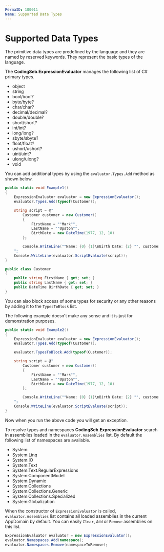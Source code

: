 ```yaml
---
PermaID: 100011
Name: Supported Data Types
---
```


# Supported Data Types

The primitive data types are predefined by the language and they are named by reserved keywords. They represent the basic types of the language.

The **CodingSeb.ExpressionEvaluator** manages the following list of C# primary types.

 - object
 - string
 - bool/bool?
 - byte/byte?
 - char/char?
 - decimal/decimal?
 - double/double?
 - short/short?
 - int/int?
 - long/long?
 - sbyte/sbyte?
 - float/float?
 - ushort/ushort?
 - uint/uint?
 - ulong/ulong?
 - void

You can add additional types by using the `evaluator.Types.Add` method as shown below.

```csharp
public static void Example1()
{
	ExpressionEvaluator evaluator = new ExpressionEvaluator();
	evaluator.Types.Add(typeof(Customer));

	string script = @"
		Customer customer = new Customer()
		{
			FirstName = ""Mark"",
			LastName = ""Upston"",
			BirthDate = new DateTime(1977, 12, 10)
		};

		Console.WriteLine(""Name: {0} {1}\nBirth Date: {2} "", customer.FirstName, customer.LastName, customer.BirthDate);
	";
	Console.WriteLine(evaluator.ScriptEvaluate(script));
}

public class Customer
{
	public string FirstName { get; set; }
	public string LastName { get; set; }
	public DateTime BirthDate { get; set; }
}
```

You can also block access of some types for security or any other reasons by adding it to the `TypesToBlock` list.

The following example doesn't make any sense and it is just for demonstration purposes.

```csharp
public static void Example2()
{
	ExpressionEvaluator evaluator = new ExpressionEvaluator();
	evaluator.Types.Add(typeof(Customer));

	evaluator.TypesToBlock.Add(typeof(Customer));

	string script = @"
		Customer customer = new Customer()
		{
			FirstName = ""Mark"",
			LastName = ""Upston"",
			BirthDate = new DateTime(1977, 12, 10)
		};

		Console.WriteLine(""Name: {0} {1}\nBirth Date: {2} "", customer.FirstName, customer.LastName, customer.BirthDate);
	";
	Console.WriteLine(evaluator.ScriptEvaluate(script));
}
```

Now when you run the above code you will get an exception.

To resolve types and namespaces **CodingSeb.ExpressionEvaluator** search in assemblies loaded in the `evaluator.Assemblies` list. By default the following list of namespaces are available.

 - System
 - System.Linq
 - System.IO
 - System.Text
 - System.Text.RegularExpressions
 - System.ComponentModel
 - System.Dynamic
 - System.Collections
 - System.Collections.Generic
 - System.Collections.Specialized
 - System.Globalization

When the constructor of `ExpressionEvaluator` is called, `evaluator.Assemblies` list contains all loaded assemblies in the current AppDomain by default. You can easily `Clear`, `Add` or `Remove` assemblies on this list.

```csharp
ExpressionEvaluator evaluator = new ExpressionEvaluator();
evaluator.Namespaces.Add(namespace);
evaluator.Namespaces.Remove(namespaceToRemove);
```

